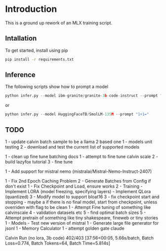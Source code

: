 # Introduction
This is a ground up rework of an MLX training script.

## Intallation
To get started, install using pip

```bash
pip install -r requirements.txt
```

## Inference
The following scripts show how to prompt a model

```python
python infer.py --model ibm-granite/granite-3b-code-instruct --prompt "write a fibonacci function in python"
```

or

```python
python infer.py --model HuggingFaceTB/SmolLM-135M --prompt "1+1="
```

TODO
--------
1 - update calvin batch sample to be a llama 2 based one
1 - models unit testing
2 - download and test the current list of supported models

1 - clean up fine tune batching docs
1 - attempt to fine tune calvin scale
2 - build lazyfox tutorial
3 - fine tune

1 - Add support for mistral nemo (mistralai/Mistral-Nemo-Instruct-2407)

1 - Fix 2nd Epoch Caching Problem
2 - Generate Batches from Config if don't exist 
1 - Fix Checkpoint and Load, ensure works
2 - Training
    - Implement LORA (model freezing, specifying layers)
    - Implement QLora (quantized)
3 - Modify model to support bloat16
3 - fix checkpoint start and stopping
    - maybe a if there is no final model, start from checkpoint, unless overriden with flag to be clean
1 - Attempt Fine tuning of something like calvinscale
4 - validation datasets etc
5 - find optimal batch sizes
5 - Attempt pretrain of something like tiny shakespeare, fineweb or tiny stories
1 - Models
    - Test new version of mistral
1 - Generate large file generator for jsonl
1 - Memory Calculator
1 - attempt golden gate claude

Calvin Run (no lora, 3b code)
402/403 [37:56<00:05,  5.66s/batch, Batch Loss=0.774, Batch Tokens=64, Batch Time=5.814s]

